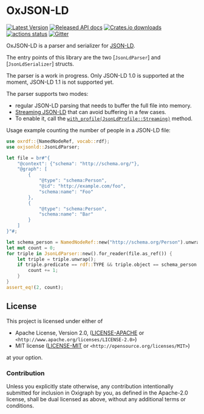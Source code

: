 OxJSON-LD
=========

[![Latest Version](https://img.shields.io/crates/v/oxjsonld.svg)](https://crates.io/crates/oxjsonld)
[![Released API docs](https://docs.rs/oxjsonld/badge.svg)](https://docs.rs/oxjsonld)
[![Crates.io downloads](https://img.shields.io/crates/d/oxjsonld)](https://crates.io/crates/oxjsonld)
[![actions status](https://github.com/oxigraph/oxigraph/workflows/build/badge.svg)](https://github.com/oxigraph/oxigraph/actions)
[![Gitter](https://badges.gitter.im/oxigraph/community.svg)](https://gitter.im/oxigraph/community)

OxJSON-LD is a parser and serializer for [JSON-LD](https://www.w3.org/TR/json-ld/).

The entry points of this library are the two [`JsonLdParser`] and [`JsonLdSerializer`] structs.

The parser is a work in progress.
Only JSON-LD 1.0 is supported at the moment, JSON-LD 1.1 is not supported yet.

The parser supports two modes:
- regular JSON-LD parsing that needs to buffer the full file into memory.
- [Streaming JSON-LD](https://www.w3.org/TR/json-ld11-streaming/) that can avoid buffering in a few cases.
- To enable it, call the [`with_profile(JsonLdProfile::Streaming)`](JsonLdParser::with_profile) method.

Usage example counting the number of people in a JSON-LD file:

```rust
use oxrdf::{NamedNodeRef, vocab::rdf};
use oxjsonld::JsonLdParser;

let file = br#"{
    "@context": {"schema": "http://schema.org/"},
    "@graph": [
        {
            "@type": "schema:Person",
            "@id": "http://example.com/foo",
            "schema:name": "Foo"
        },
        {
            "@type": "schema:Person",
            "schema:name": "Bar"
        }   
    ]
}"#;

let schema_person = NamedNodeRef::new("http://schema.org/Person").unwrap();
let mut count = 0;
for triple in JsonLdParser::new().for_reader(file.as_ref()) {
    let triple = triple.unwrap();
    if triple.predicate == rdf::TYPE && triple.object == schema_person.into() {
        count += 1;
    }
}
assert_eq!(2, count);
```

## License

This project is licensed under either of

* Apache License, Version 2.0, ([LICENSE-APACHE](../LICENSE-APACHE) or
  `<http://www.apache.org/licenses/LICENSE-2.0>`)
* MIT license ([LICENSE-MIT](../LICENSE-MIT) or
  `<http://opensource.org/licenses/MIT>`)

at your option.


### Contribution

Unless you explicitly state otherwise, any contribution intentionally submitted for inclusion in Oxigraph by you, as defined in the Apache-2.0 license, shall be dual licensed as above, without any additional terms or conditions.

